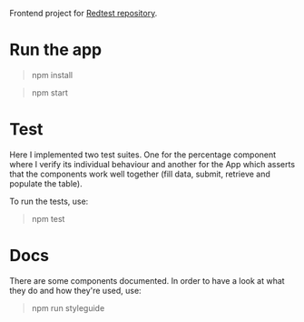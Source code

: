 Frontend project for [Redtest repository](https://github.com/fabiomilheiro/redtest).

# Run the app

> npm install

> npm start

# Test
Here I implemented two test suites. One for the percentage component where I verify its individual behaviour and another for the App which asserts that the components work well together (fill data, submit, retrieve and populate the table).

To run the tests, use:

> npm test

# Docs
There are some components documented. In order to have a look at what they do and how they're used, use:

> npm run styleguide
